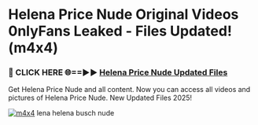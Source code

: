 # Helena Price Nude Original Videos 0nlyFans Leaked - Files Updated! (m4x4)

<h3>🔴 CLICK HERE 🌐==►► <a href="https://tinyurl.com/52m3yx9h" rel="nofollow">Helena Price Nude Updated Files</a></h3>

Get Helena Price Nude and all content. Now you can access all videos and pictures of Helena Price Nude. New Updated Files 2025!

[![m4x4](https://i.imgur.com/TnHtlc8.gif)](https://tinyurl.com/52m3yx9h)
lena helena busch nude